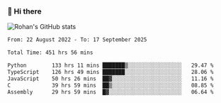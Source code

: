 ### 👋 Hi there 

<!--
**rohznmdev/rohznmdev** is a ✨ _special_ ✨ repository because its `README.md` (this file) appears on your GitHub profile.

Here are some ideas to get you started:

- 🔭 I’m currently working on ...
- 🌱 I’m currently learning Ruby and Ruby on Rails
- 👯 I’m looking to collaborate on ...
- 🤔 I’m looking for help with ...
- 💬 Ask me about ...
- 📫 How to reach me: ...
- 😄 Pronouns: ...
- ⚡ Fun fact: ...
-->
![Rohan's GitHub stats](https://github-readme-stats.vercel.app/api?username=rohznmdev&theme=dark&show_icons=true)

<!--START_SECTION:waka-->

```txt
From: 22 August 2022 - To: 17 September 2025

Total Time: 451 hrs 56 mins

Python        133 hrs 11 mins ███████▒░░░░░░░░░░░░░░░░░   29.47 %
TypeScript    126 hrs 49 mins ███████░░░░░░░░░░░░░░░░░░   28.06 %
JavaScript    50 hrs 26 mins  ██▓░░░░░░░░░░░░░░░░░░░░░░   11.16 %
C             39 hrs 59 mins  ██▒░░░░░░░░░░░░░░░░░░░░░░   08.85 %
Assembly      29 hrs 59 mins  █▓░░░░░░░░░░░░░░░░░░░░░░░   06.64 %
```

<!--END_SECTION:waka-->
